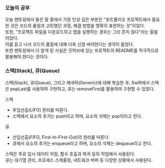 ### 오늘의 공부

오늘 멘토링에서 들은 말 중에서 가장 인상 깊은 부분은 "포트폴리오 프로젝트에서 중요한 것은 코드의 품질과 고민했던 과정, 해결 방법을 명확히 표현하는 것"이었다.<br>
또한, "프로젝트 파일을 다운로드하고 앱을 실행하는 경우는 그리 흔치 않다"라는 말씀이었다.<br>
이를 듣고 나서 코드의 품질에 대해 더욱 신경 써야한다는 생각이 들었다.<br>
또한 멘토링에서 더 알게 된 사실은 깃허브에 있는 프로젝트의 README를 적극적으로 활용해야 한다는 것이다.<br>

### 스택(Stack), 큐(Queue)
스택(Stack), 큐(Queue), 그리고 제네릭(Generic)에 대해 복습한 후, Swift에서 스택은 popLast를 사용하여 구현하고, 큐는 removeFirst를 활용하여 구현할 수 있었다.<br>

스택
- 후입선출(LIFO) 원리를 따른다.
- 스택에서 요소의 추가는 push라고 하며, 요소의 삭제는 pop이라고 힌다.

큐
- 선입선출(FIFO, First-In-First-Out)의 원리를 따른다.
- 큐에서 요소의 추가는 enqueue라고 하며, 요소의 삭제는 dequeue라고 한다.

스택은 주로 임시 데이터 저장, 함수 호출과 복귀 등의 작업에서 사용된다.<br>
큐는 대기열 관리, 프로세스 스케줄링, 네트워크 버퍼 등 다양한 상황에서 사용된다.<br>
